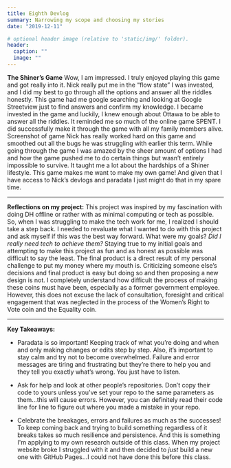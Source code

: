 ```yaml
---
title: Eighth Devlog
summary: Narrowing my scope and choosing my stories
date: "2019-12-11"

# optional header image (relative to 'static/img/' folder).
header:
  caption: ""
  image: ""
---
```


**The Shiner’s Game**
Wow, I am impressed. I truly enjoyed playing this game and got really into it. Nick really put me in the “flow state” I was invested, and I did my best to go through all the options and answer all the riddles honestly.
This game had me google searching and looking at Google Streetview just to find answers and confirm my knowledge. I became invested in the game and luckily, I knew enough about Ottawa to be able to answer all the riddles. It reminded me so much of the online game SPENT. I did successfully make it through the game with all my family members alive.
Screenshot of game
Nick has really worked hard on this game and smoothed out all the bugs he was struggling with earlier this term. While going through the game I was amazed by the sheer amount of options I had and how the game pushed me to do certain things but wasn’t entirely impossible to survive. It taught me a lot about the hardships of a Shiner lifestyle. 
This game makes me want to make my own game! And given that I have access to Nick’s devlogs and paradata I just might do that in my spare time.
****
**Reflections on my project:**
This project was inspired by my fascination with doing DH offline or rather with as minimal computing or tech as possible. So, when I was struggling to make the tech work for me, I realized I should take a step back. I needed to revaluate what I wanted to do with this project and ask myself if this was the best way forward. What were my goals? 
*Did I really need tech to achieve them?* 
Staying true to my initial goals and attempting to make this project as fun and as honest as possible was difficult to say the least. The final product is a direct result of my personal challenge to put my money where my mouth is. Criticizing someone else’s decisions and final product is easy but doing so and then proposing a new design is not. I completely understand how difficult the process of making these coins must have been, especially as a former government employee. However, this does not excuse the lack of consultation, foresight and critical engagement that was neglected in the process of the Women’s Right to Vote coin and the Equality coin.
****
**Key Takeaways:**
- Paradata is so important! Keeping track of what you’re doing and when and only making changes or edits step by step. Also, it’s important to stay calm and try not to become overwhelmed. Failure and error messages are tiring and frustrating but they’re there to help you and they tell you exactly what’s wrong. You just have to listen.

- Ask for help and look at other people’s repositories. Don’t copy their code to yours unless you’ve set your repo to the same parameters as them…this will cause errors. However, you can definitely read their code line for line to figure out where you made a mistake in your repo.

- Celebrate the breakages, errors and failures as much as the successes! To keep coming back and trying to build something regardless of it breaks takes so much resilience and persistence. And this is something I'm applying to my own research outside of this class. When my project website broke I struggled with it and then decided to *just* build a new one with GitHub Pages...I could not have done this before this class. 
